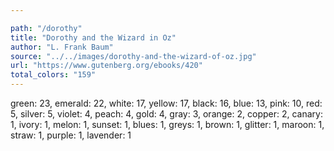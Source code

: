 ```yaml
---

path: "/dorothy"
title: "Dorothy and the Wizard in Oz"
author: "L. Frank Baum"
source: "../../images/dorothy-and-the-wizard-of-oz.jpg"
url: "https://www.gutenberg.org/ebooks/420"
total_colors: "159"
---
```

green: 23, emerald: 22, white: 17, yellow: 17, black: 16, blue: 13, pink: 10, red: 5, silver: 5, violet: 4, peach: 4, gold: 4, gray: 3, orange: 2, copper: 2, canary: 1, ivory: 1, melon: 1, sunset: 1, blues: 1, greys: 1, brown: 1, glitter: 1, maroon: 1, straw: 1, purple: 1, lavender: 1
